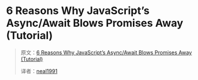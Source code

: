 # 6 Reasons Why JavaScript’s Async/Await Blows Promises Away (Tutorial)

> 原文：[6 Reasons Why JavaScript’s Async/Await Blows Promises Away (Tutorial)](https://hackernoon.com/6-reasons-why-javascripts-async-await-blows-promises-away-tutorial-c7ec10518dd9)
>
> 译者：[neal1991](https://github.com/neal1991/)